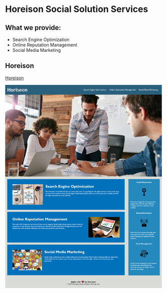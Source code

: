 # Horeison Social Solution Services

## What we provide:

* Search Engine Optimization
* Online Reputation Management
* Social Media Marketing

## Horeison
[Horeison](https://jennyking0805.github.io/Horesion/)

![](/assets/images/Horeison-website-image.png)
